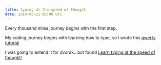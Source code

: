 ```yaml
---
title: typing at the speed of thought
date: 2014-06-21 00:00 UTC
---
```


Every thousand miles journey begins with the first step.

My coding journey begins with learning how to type, so I
wrote this [qwerty tutorial](http://touchtypist.herokuapp.com)

I was going to extend it for dvorak...but found [Learn typing at the speed of thought!](http://www.keybr.com)
